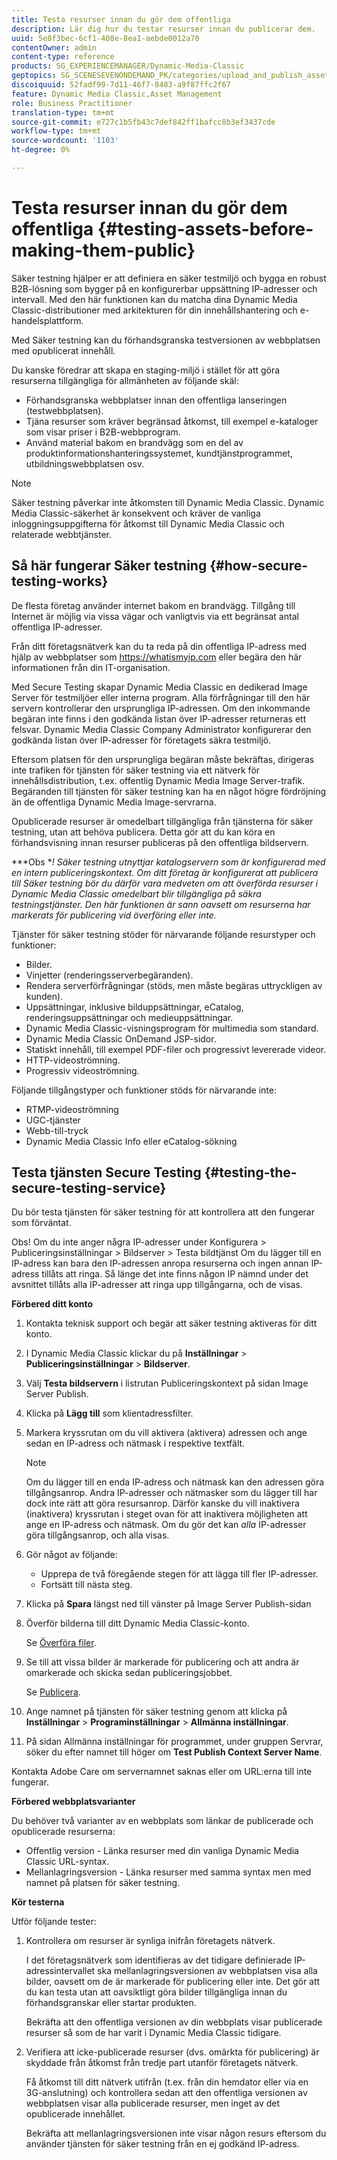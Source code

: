 ```yaml
---
title: Testa resurser innan du gör dem offentliga
description: Lär dig hur du testar resurser innan du publicerar dem.
uuid: 5e8f3bec-6cf1-408e-8ea1-aebde0012a70
contentOwner: admin
content-type: reference
products: SG_EXPERIENCEMANAGER/Dynamic-Media-Classic
geptopics: SG_SCENESEVENONDEMAND_PK/categories/upload_and_publish_assets
discoiquuid: 52fadf99-7d11-46f7-8483-a9f87ffc2f67
feature: Dynamic Media Classic,Asset Management
role: Business Practitioner
translation-type: tm+mt
source-git-commit: e727c1b5fb43c7def842ff1bafcc8b3ef3437cde
workflow-type: tm+mt
source-wordcount: '1103'
ht-degree: 0%

---
```



# Testa resurser innan du gör dem offentliga {#testing-assets-before-making-them-public}

Säker testning hjälper er att definiera en säker testmiljö och bygga en robust B2B-lösning som bygger på en konfigurerbar uppsättning IP-adresser och intervall. Med den här funktionen kan du matcha dina Dynamic Media Classic-distributioner med arkitekturen för din innehållshantering och e-handelsplattform.

Med Säker testning kan du förhandsgranska testversionen av webbplatsen med opublicerat innehåll.

Du kanske föredrar att skapa en staging-miljö i stället för att göra resurserna tillgängliga för allmänheten av följande skäl:

* Förhandsgranska webbplatser innan den offentliga lanseringen (testwebbplatsen).
* Tjäna resurser som kräver begränsad åtkomst, till exempel e-kataloger som visar priser i B2B-webbprogram.
* Använd material bakom en brandvägg som en del av produktinformationshanteringssystemet, kundtjänstprogrammet, utbildningswebbplatsen osv.

>[!NOTE]
>
>Säker testning påverkar inte åtkomsten till Dynamic Media Classic. Dynamic Media Classic-säkerhet är konsekvent och kräver de vanliga inloggningsuppgifterna för åtkomst till Dynamic Media Classic och relaterade webbtjänster.

## Så här fungerar Säker testning {#how-secure-testing-works}

De flesta företag använder internet bakom en brandvägg. Tillgång till Internet är möjlig via vissa vägar och vanligtvis via ett begränsat antal offentliga IP-adresser.

Från ditt företagsnätverk kan du ta reda på din offentliga IP-adress med hjälp av webbplatser som https://whatismyip.com eller begära den här informationen från din IT-organisation.

Med Secure Testing skapar Dynamic Media Classic en dedikerad Image Server för testmiljöer eller interna program. Alla förfrågningar till den här servern kontrollerar den ursprungliga IP-adressen. Om den inkommande begäran inte finns i den godkända listan över IP-adresser returneras ett felsvar. Dynamic Media Classic Company Administrator konfigurerar den godkända listan över IP-adresser för företagets säkra testmiljö.

Eftersom platsen för den ursprungliga begäran måste bekräftas, dirigeras inte trafiken för tjänsten för säker testning via ett nätverk för innehållsdistribution, t.ex. offentlig Dynamic Media Image Server-trafik. Begäranden till tjänsten för säker testning kan ha en något högre fördröjning än de offentliga Dynamic Media Image-servrarna.

Opublicerade resurser är omedelbart tillgängliga från tjänsterna för säker testning, utan att behöva publicera. Detta gör att du kan köra en förhandsvisning innan resurser publiceras på den offentliga bildservern.

***Obs **! Säker testning utnyttjar katalogservern som är konfigurerad med en intern publiceringskontext. Om ditt företag är konfigurerat att publicera till Säker testning bör du därför vara medveten om att överförda resurser i Dynamic Media Classic omedelbart blir tillgängliga på säkra testningstjänster. Den här funktionen är sann oavsett om resurserna har markerats för publicering vid överföring eller inte.*

Tjänster för säker testning stöder för närvarande följande resurstyper och funktioner:

<!-- 

Comment Type: remark
Last Modified By: unknown unknown 
Last Modified Date: 

<p>Added videos to list below 9/11/2012. Moved “Render Server requests” from unsupported to supported, listed below on 3/15/2016 as per email from Cynthia March 11, 2016)</p>

 -->

* Bilder.
* Vinjetter (renderingsserverbegäranden).
* Rendera serverförfrågningar (stöds, men måste begäras uttryckligen av kunden).
* Uppsättningar, inklusive bilduppsättningar, eCatalog, renderingsuppsättningar och medieuppsättningar.
* Dynamic Media Classic-visningsprogram för multimedia som standard.
* Dynamic Media Classic OnDemand JSP-sidor.
* Statiskt innehåll, till exempel PDF-filer och progressivt levererade videor.
* HTTP-videoströmning.
* Progressiv videoströmning.

Följande tillgångstyper och funktioner stöds för närvarande inte:

* RTMP-videoströmning
* UGC-tjänster
* Webb-till-tryck
* Dynamic Media Classic Info eller eCatalog-sökning

## Testa tjänsten Secure Testing {#testing-the-secure-testing-service}

Du bör testa tjänsten för säker testning för att kontrollera att den fungerar som förväntat.

Obs! Om du inte anger några IP-adresser under Konfigurera > Publiceringsinställningar > Bildserver > Testa bildtjänst
Om du lägger till en IP-adress kan bara den IP-adressen anropa resurserna och ingen annan IP-adress tillåts att ringa. Så länge det inte finns någon IP nämnd under det avsnittet tillåts alla IP-adresser att ringa upp tillgångarna, och de visas.

**Förbered ditt konto**

<!-- 

Comment Type: remark
Last Modified By: unknown unknown 
Last Modified Date: 

<p>RB: Rewrote entire steps under “Prepare your account” 9/10/2012</p>

 -->

1. Kontakta teknisk support och begär att säker testning aktiveras för ditt konto.
1. I Dynamic Media Classic klickar du på **Inställningar** > **Publiceringsinställningar** > **Bildserver**.
1. Välj **Testa bildservern** i listrutan Publiceringskontext på sidan Image Server Publish.
1. Klicka på **Lägg till** som klientadressfilter.
1. Markera kryssrutan om du vill aktivera (aktivera) adressen och ange sedan en IP-adress och nätmask i respektive textfält.

   >[!NOTE]
   >
   >Om du lägger till en enda IP-adress och nätmask kan den adressen göra tillgångsanrop. Andra IP-adresser och nätmasker som du lägger till har dock inte rätt att göra resursanrop. Därför kanske du vill inaktivera (inaktivera) kryssrutan i steget ovan för att inaktivera möjligheten att ange en IP-adress och nätmask. Om du gör det kan *alla* IP-adresser göra tillgångsanrop, och alla visas.

1. Gör något av följande:
   * Upprepa de två föregående stegen för att lägga till fler IP-adresser.
   * Fortsätt till nästa steg.
1. Klicka på **Spara** längst ned till vänster på Image Server Publish-sidan
1. Överför bilderna till ditt Dynamic Media Classic-konto.

   Se [Överföra filer](uploading-files.md#uploading_files).

1. Se till att vissa bilder är markerade för publicering och att andra är omarkerade och skicka sedan publiceringsjobbet.

   Se [Publicera](publishing-files.md#publishing_files).

1. Ange namnet på tjänsten för säker testning genom att klicka på **Inställningar** > **Programinställningar** > **Allmänna inställningar**.
1. På sidan Allmänna inställningar för programmet, under gruppen Servrar, söker du efter namnet till höger om **Test Publish Context Server Name**.

Kontakta Adobe Care om servernamnet saknas eller om URL:erna till inte fungerar.

**Förbered webbplatsvarianter**

Du behöver två varianter av en webbplats som länkar de publicerade och opublicerade resurserna:

* Offentlig version - Länka resurser med din vanliga Dynamic Media Classic URL-syntax.
* Mellanlagringsversion - Länka resurser med samma syntax men med namnet på platsen för säker testning.

**Kör testerna**

Utför följande tester:

1. Kontrollera om resurser är synliga inifrån företagets nätverk.

   I det företagsnätverk som identifieras av det tidigare definierade IP-adressintervallet ska mellanlagringsversionen av webbplatsen visa alla bilder, oavsett om de är markerade för publicering eller inte. Det gör att du kan testa utan att oavsiktligt göra bilder tillgängliga innan du förhandsgranskar eller startar produkten.

   Bekräfta att den offentliga versionen av din webbplats visar publicerade resurser så som de har varit i Dynamic Media Classic tidigare.

1. Verifiera att icke-publicerade resurser (dvs. omärkta för publicering) är skyddade från åtkomst från tredje part utanför företagets nätverk.

   Få åtkomst till ditt nätverk utifrån (t.ex. från din hemdator eller via en 3G-anslutning) och kontrollera sedan att den offentliga versionen av webbplatsen visar alla publicerade resurser, men inget av det opublicerade innehållet.

   Bekräfta att mellanlagringsversionen inte visar någon resurs eftersom du använder tjänsten för säker testning från en ej godkänd IP-adress.

